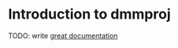 # Introduction to dmmproj

TODO: write [great documentation](http://jacobian.org/writing/what-to-write/)
